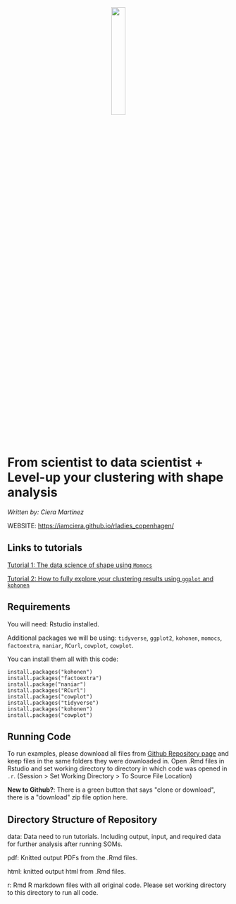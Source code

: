 <div style="text-align:center"><img src ="https://github.com/iamciera/SOMexample/blob/gh-pages/html/example.jpg?raw=true" width="25%" height="25%"/></div>

# From scientist to data scientist + Level-up your clustering with shape analysis

*Written by: Ciera Martinez*

WEBSITE: https://iamciera.github.io/rladies_copenhagen/

## Links to tutorials

[Tutorial 1: The data science of shape using `Momocs`](html/Copenhagen_Raldies_part1.html)

[Tutorial 2: How to fully explore your clustering results using `ggplot` and `kohonen` ](html/Copenhagen_Raldies_part2.html)

## Requirements
You will need: Rstudio installed. 

Additional packages we will be using: `tidyverse`, `ggplot2`, `kohonen`, `momocs`, `factoextra`, `naniar`, `RCurl`, `cowplot`, `cowplot`.

You can install them all with this code:

```
install.packages("kohonen")
install.packages("factoextra")
install.package("naniar")
install.packages("RCurl")
install.packages("cowplot")
install.packages("tidyverse")
install.packages("kohonen")
install.packages("cowplot")
```


Running Code
-------------

To run examples, please download all files from [Github Repository page](https://github.com/iamciera/rladies_copenhagen) and keep files in the same folders they were downloaded in. Open .Rmd files in Rstudio and set working directory to directory in which code was opened in `.r`. (Session > Set Working Directory > To Source File Location)

**New to Github?**: There is a green button that says "clone or download", there is a "download" zip file option here.

Directory Structure of Repository
---------------------

data: Data need to run tutorials. Including output, input, and required data for further analysis after running SOMs.

pdf: Knitted output PDFs from the .Rmd files.

html: knitted output html from .Rmd files.

r: Rmd R markdown files with all original code. Please set working directory to this directory to run all code.
